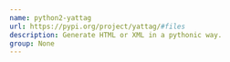 ```yaml
---
name: python2-yattag
url: https://pypi.org/project/yattag/#files
description: Generate HTML or XML in a pythonic way.
group: None
---
```

